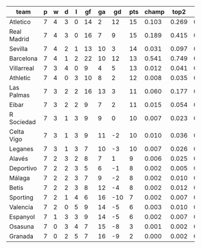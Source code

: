 |    team     | p | w | d | l | gf | ga | gd  | pts | champ | top2  | top3  | top4  |  5-7  | bot4  | bot3  | bot2  |
|-------------|---|---|---|---|----|----|-----|-----|-------|-------|-------|-------|-------|-------|-------|-------|
| Atletico    | 7 | 4 | 3 | 0 | 14 |  2 |  12 |  15 | 0.103 | 0.269 | 0.423 | 0.547 | 0.240 | 0.011 | 0.006 | 0.003|
| Real Madrid | 7 | 4 | 3 | 0 | 16 |  7 |   9 |  15 | 0.189 | 0.415 | 0.575 | 0.695 | 0.179 | 0.003 | 0.001 | 0.001|
| Sevilla     | 7 | 4 | 2 | 1 | 13 | 10 |   3 |  14 | 0.031 | 0.097 | 0.182 | 0.273 | 0.266 | 0.045 | 0.027 | 0.012|
| Barcelona   | 7 | 4 | 1 | 2 | 22 | 10 |  12 |  13 | 0.541 | 0.749 | 0.853 | 0.908 | 0.066 | 0.000 | 0.000 | 0.000|
| Villarreal  | 7 | 3 | 4 | 0 |  9 |  4 |   5 |  13 | 0.012 | 0.041 | 0.086 | 0.148 | 0.210 | 0.103 | 0.067 | 0.038|
| Athletic    | 7 | 4 | 0 | 3 | 10 |  8 |   2 |  12 | 0.008 | 0.035 | 0.077 | 0.128 | 0.199 | 0.123 | 0.081 | 0.045|
| Las Palmas  | 7 | 3 | 2 | 2 | 16 | 13 |   3 |  11 | 0.060 | 0.177 | 0.305 | 0.424 | 0.259 | 0.022 | 0.012 | 0.006|
| Eibar       | 7 | 3 | 2 | 2 |  9 |  7 |   2 |  11 | 0.015 | 0.054 | 0.112 | 0.183 | 0.230 | 0.085 | 0.056 | 0.029|
| R Sociedad  | 7 | 3 | 1 | 3 |  9 |  9 |   0 |  10 | 0.007 | 0.023 | 0.058 | 0.104 | 0.178 | 0.146 | 0.102 | 0.055|
| Celta Vigo  | 7 | 3 | 1 | 3 |  9 | 11 |  -2 |  10 | 0.010 | 0.036 | 0.078 | 0.133 | 0.196 | 0.127 | 0.084 | 0.047|
| Leganes     | 7 | 3 | 1 | 3 |  7 | 10 |  -3 |  10 | 0.007 | 0.026 | 0.056 | 0.100 | 0.174 | 0.158 | 0.104 | 0.063|
| Alavés      | 7 | 2 | 3 | 2 |  8 |  7 |   1 |   9 | 0.006 | 0.025 | 0.062 | 0.107 | 0.171 | 0.154 | 0.105 | 0.059|
| Deportivo   | 7 | 2 | 2 | 3 |  5 |  6 |  -1 |   8 | 0.002 | 0.005 | 0.014 | 0.030 | 0.085 | 0.339 | 0.254 | 0.171|
| Málaga      | 7 | 2 | 2 | 3 |  7 |  9 |  -2 |   8 | 0.002 | 0.010 | 0.025 | 0.045 | 0.109 | 0.282 | 0.204 | 0.130|
| Betis       | 7 | 2 | 2 | 3 |  8 | 12 |  -4 |   8 | 0.002 | 0.012 | 0.028 | 0.051 | 0.114 | 0.258 | 0.187 | 0.116|
| Sporting    | 7 | 2 | 1 | 4 |  6 | 16 | -10 |   7 | 0.002 | 0.007 | 0.016 | 0.030 | 0.077 | 0.352 | 0.271 | 0.181|
| Valencia    | 7 | 2 | 0 | 5 |  9 | 14 |  -5 |   6 | 0.003 | 0.010 | 0.024 | 0.044 | 0.104 | 0.281 | 0.206 | 0.129|
| Espanyol    | 7 | 1 | 3 | 3 |  9 | 14 |  -5 |   6 | 0.002 | 0.007 | 0.020 | 0.036 | 0.086 | 0.328 | 0.244 | 0.158|
| Osasuna     | 7 | 0 | 3 | 4 |  7 | 15 |  -8 |   3 | 0.001 | 0.002 | 0.004 | 0.009 | 0.031 | 0.585 | 0.493 | 0.377|
| Granada     | 7 | 0 | 2 | 5 |  7 | 16 |  -9 |   2 | 0.000 | 0.002 | 0.003 | 0.007 | 0.028 | 0.594 | 0.496 | 0.380|
